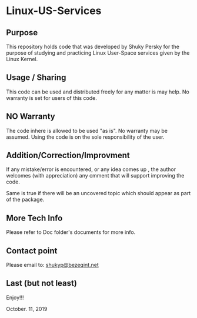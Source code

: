 # Linux-US-Services

## Purpose
This repository holds code that was developed by Shuky Persky for the purpose of 
studying and practicing Linux User-Space services given by the Linux Kernel.

## Usage / Sharing
This code can be used and distributed freely for any matter is may help.
No warranty is set for users of this code.

## NO Warranty
The code inhere is allowed to be used "as is". No warranty may be assumed.
Using the code is on the sole responsibility of the user.

## Addition/Correction/Improvment
If any mistake/error is encountered, or any idea comes up , the author welcomes 
(with appreciation) any cmment that will support improving the code.

Same is true if there will be an uncovered topic which should appear as part 
of the package.

## More Tech Info
Please refer to Doc folder's documents for more info.

## Contact point
Please email to: shukyp@bezeqint.net

## Last (but not least)
Enjoy!!!

October. 11, 2019


